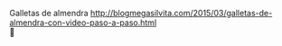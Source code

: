 Galletas de almendra	http://blogmegasilvita.com/2015/03/galletas-de-almendra-con-video-paso-a-paso.html	
਍